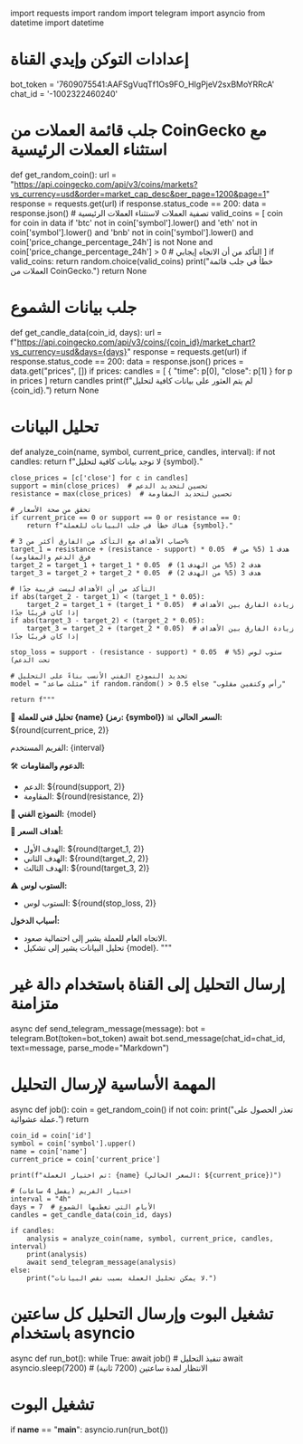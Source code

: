 import requests
import random
import telegram
import asyncio
from datetime import datetime

# إعدادات التوكن وإيدي القناة
bot_token = '7609075541:AAFSgVuqTf1Os9FO_HIgPjeV2sxBMoYRRcA'
chat_id = '-1002322460240'

# جلب قائمة العملات من CoinGecko مع استثناء العملات الرئيسية
def get_random_coin():
    url = "https://api.coingecko.com/api/v3/coins/markets?vs_currency=usd&order=market_cap_desc&per_page=1200&page=1"
    response = requests.get(url)
    if response.status_code == 200:
        data = response.json()
        # تصفية العملات لاستثناء العملات الرئيسية
        valid_coins = [
            coin for coin in data
            if 'btc' not in coin['symbol'].lower() 
            and 'eth' not in coin['symbol'].lower() 
            and 'bnb' not in coin['symbol'].lower()
            and coin['price_change_percentage_24h'] is not None
            and coin['price_change_percentage_24h'] > 0  # التأكد من أن الاتجاه إيجابي
        ]
        if valid_coins:
            return random.choice(valid_coins)
    print("خطأ في جلب قائمة العملات من CoinGecko.")
    return None

# جلب بيانات الشموع
def get_candle_data(coin_id, days):
    url = f"https://api.coingecko.com/api/v3/coins/{coin_id}/market_chart?vs_currency=usd&days={days}"
    response = requests.get(url)
    if response.status_code == 200:
        data = response.json()
        prices = data.get("prices", [])
        if prices:
            candles = [
                {
                    "time": p[0],
                    "close": p[1]
                }
                for p in prices
            ]
            return candles
    print(f"لم يتم العثور على بيانات كافية لتحليل {coin_id}.")
    return None

# تحليل البيانات
def analyze_coin(name, symbol, current_price, candles, interval):
    if not candles:
        return f"لا توجد بيانات كافية لتحليل {symbol}."

    close_prices = [c['close'] for c in candles]
    support = min(close_prices)  # تحسين لتحديد الدعم
    resistance = max(close_prices)  # تحسين لتحديد المقاومة

    # تحقق من صحة الأسعار
    if current_price == 0 or support == 0 or resistance == 0:
        return f"هناك خطأ في جلب البيانات للعملة {symbol}."

    # حساب الأهداف مع التأكد من الفارق أكثر من 3%
    target_1 = resistance + (resistance - support) * 0.05  # هدف 1 (5% من فرق الدعم والمقاومة)
    target_2 = target_1 + target_1 * 0.05  # هدف 2 (5% من الهدف 1)
    target_3 = target_2 + target_2 * 0.05  # هدف 3 (5% من الهدف 2)

    # التأكد من أن الأهداف ليست قريبة جدًا
    if abs(target_2 - target_1) < (target_1 * 0.05):
        target_2 = target_1 + (target_1 * 0.05)  # زيادة الفارق بين الأهداف إذا كان قريبًا جدًا
    if abs(target_3 - target_2) < (target_2 * 0.05):
        target_3 = target_2 + (target_2 * 0.05)  # زيادة الفارق بين الأهداف إذا كان قريبًا جدًا

    stop_loss = support - (resistance - support) * 0.05  # ستوب لوس (5% تحت الدعم)

    # تحديد النموذج الفني الأنسب بناءً على التحليل
    model = "مثلث صاعد" if random.random() > 0.5 else "رأس وكتفين مقلوب"

    return f"""
🌟 **تحليل فني للعملة {name} (رمز: {symbol})**
📊 **السعر الحالي:** ${round(current_price, 2)}

الفريم المستخدم: {interval}

🛠️ **الدعوم والمقاومات:**
- الدعم: ${round(support, 2)}
- المقاومة: ${round(resistance, 2)}

🔎 **النموذج الفني:** {model}

🎯 **أهداف السعر:**
- الهدف الأول: ${round(target_1, 2)}
- الهدف الثاني: ${round(target_2, 2)}
- الهدف الثالث: ${round(target_3, 2)}

⚠️ **الستوب لوس:**
- الستوب لوس: ${round(stop_loss, 2)}

**أسباب الدخول:**
- الاتجاه العام للعملة يشير إلى احتمالية صعود.
- تحليل البيانات يشير إلى تشكيل {model}.
"""

# إرسال التحليل إلى القناة باستخدام دالة غير متزامنة
async def send_telegram_message(message):
    bot = telegram.Bot(token=bot_token)
    await bot.send_message(chat_id=chat_id, text=message, parse_mode="Markdown")

# المهمة الأساسية لإرسال التحليل
async def job():
    coin = get_random_coin()
    if not coin:
        print("تعذر الحصول على عملة عشوائية.")
        return

    coin_id = coin['id']
    symbol = coin['symbol'].upper()
    name = coin['name']
    current_price = coin['current_price']

    print(f"تم اختيار العملة: {name} (السعر الحالي: ${current_price})")

    # اختيار الفريم (يفضل 4 ساعات)
    interval = "4h"
    days = 7  # الأيام التي تغطيها الشموع
    candles = get_candle_data(coin_id, days)

    if candles:
        analysis = analyze_coin(name, symbol, current_price, candles, interval)
        print(analysis)
        await send_telegram_message(analysis)
    else:
        print("لا يمكن تحليل العملة بسبب نقص البيانات.")

# تشغيل البوت وإرسال التحليل كل ساعتين باستخدام asyncio
async def run_bot():
    while True:
        await job()  # تنفيذ التحليل
        await asyncio.sleep(7200)  # الانتظار لمدة ساعتين (7200 ثانية)

# تشغيل البوت
if __name__ == "__main__":
    asyncio.run(run_bot())

